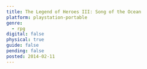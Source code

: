 ```yaml
---
title: The Legend of Heroes III: Song of the Ocean
platform: playstation-portable
genre:
  - rpg
digital: false
physical: true
guide: false
pending: false
posted: 2014-02-11
---
```

